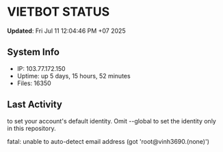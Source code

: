 # VIETBOT STATUS
**Updated**: Fri Jul 11 12:04:46 PM +07 2025

## System Info
- IP: 103.77.172.150
- Uptime: up 5 days, 15 hours, 52 minutes
- Files: 16350

## Last Activity

to set your account's default identity.
Omit --global to set the identity only in this repository.

fatal: unable to auto-detect email address (got 'root@vinh3690.(none)')
